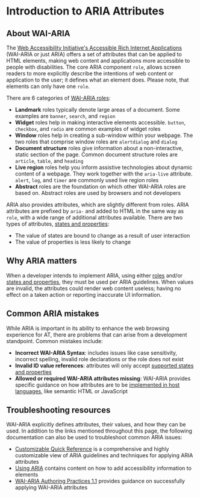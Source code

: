 # Introduction to ARIA Attributes

## About WAI-ARIA
The [Web Accessibility Initiative's Accessible Rich Internet Applications](https://www.w3.org/TR/wai-aria/#intro_ria_accessibility) (WAI-ARIA or just ARIA) offers a set of attributes that can be applied to HTML elements, making web content and applications more accessible to people with disabilities. The core ARIA component `role`, allows screen readers to more explicitly describe the intentions of web content or application to the user; it defines what an element does. Please note, that elements can only have one `role`.

There are 6 categories of [WAI-ARIA roles](https://www.w3.org/TR/wai-aria-1.1/#roles_categorization):

* **Landmark** roles typically denote large areas of a document. Some examples are `banner`, `search`, and `region`
* **Widget** roles help in making interactive elements accessible. `button`, `checkbox`, and `radio` are common examples of widget roles
* **Window** roles help in creating a sub-window within your webpage. The two roles that comprise window roles are `alertdialog` and `dialog`
* **Document structure** roles give information about a non-interactive, static section of the page. Common document structure roles are `article`, `table`, and `heading`
* **Live region** roles help you inform assistive technologies about dynamic content of a webpage. They work together with the `aria-live` attribute. `alert`, `log`, and `timer` are commonly used live region roles
* **Abstract** roles are the foundation on which other WAI-ARIA roles are based on. Abstract roles are used by browsers and not developers

ARIA also provides attributes, which are slightly different from roles. ARIA attributes are prefixed by `aria-` and added to HTML in the same way as `role`, with a wide range of additional attributes available. There are two types of attributes, [states and properties](https://www.w3.org/TR/wai-aria/#states_and_properties):

* The value of states are bound to change as a result of user interaction
* The value of properties is less likely to change

## Why ARIA matters

When a developer intends to implement ARIA, using either [roles](https://www.w3.org/TR/wai-aria-1.0/roles) and/or [states and properties](https://www.w3.org/TR/wai-aria-1.0/states_and_properties), they must be used per ARIA guidelines. When values are invalid, the attributes could render web content useless; having no effect on a taken action or reporting inaccurate UI information.

## Common ARIA mistakes

While ARIA is important in its ability to enhance the web browsing experience for AT, there are problems that can arise from a development standpoint. Common mistakes include:

* **Incorrect WAI-ARIA Syntax**: includes issues like case sensitivity, incorrect spelling, invalid role declarations or the role does not exist
* **Invalid ID value references**: attributes will only accept [supported states and properties](https://www.w3.org/TR/wai-aria-1.1/#state_prop_def)
* **Allowed or required WAI-ARIA attributes missing**: WAI-ARIA provides specific guidance on how attributes are to be [implemented in host languages](https://www.w3.org/TR/2017/REC-wai-aria-1.1-20171214/#host_languages), like semantic HTML or JavaScript

## Troubleshooting resources

WAI-ARIA explicitly defines attributes, their values, and how they can be used. In addition to the links mentioned throughout this page, the following documentation can also be used to troubleshoot common ARIA issues:

* [Customizable Quick Reference](https://www.w3.org/WAI/WCAG21/quickref/?showtechniques=145#top) is a comprehensive and highly customizable view of ARIA guidelines and techniques for applying ARIA attributes
* [Using ARIA](https://w3c.github.io/using-aria/) contains content on how to add accessibility information to elements
* [WAI-ARIA Authoring Practices 1.1](https://www.w3.org/TR/wai-aria-practices/) provides guidance on successfully applying WAI-ARIA attributes

